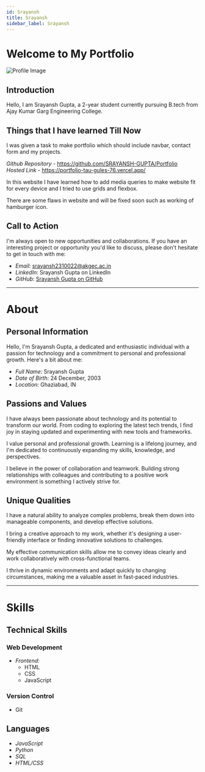 ```yaml
---
id: Srayansh  
title: Srayansh
sidebar_label: Srayansh
---
```


# Welcome to My Portfolio


![Profile Image](https://miro.medium.com/v2/resize:fit:720/format:webp/1*MebmMJQUm2Nvn7UnZXcChg.jpeg)

## Introduction

Hello, I am Srayansh Gupta, a 2-year student currently pursuing B.tech from Ajay Kumar Garg Engineering College. 

## Things that I have learned Till Now
I was given a task to make portfolio which should include navbar, contact form and my projects.

*Github Repository* - https://github.com/SRAYANSH-GUPTA/Portfolio  <br />
*Hosted Link* - https://portfolio-tau-gules-76.vercel.app/

In this website I have learned how to add media queries to make website fit for every device and I tried to use grids and flexbox.

There are some flaws in website and will be fixed soon such as working of hamburger icon.
## Call to Action

I'm always open to new opportunities and collaborations. If you have an interesting project or opportunity you'd like to discuss, please don't hesitate to get in touch with me:

- *Email:* srayansh2310022@akgec.ac.in
- *LinkedIn:* Srayansh Gupta on LinkedIn
- *GitHub:* [Srayansh Gupta on GitHub](https://github.com/SRAYANSH-GUPTA)




-------------------------------------------------

# About


## Personal Information

Hello, I'm Srayansh Gupta, a dedicated and enthusiastic individual with a passion for technology and a commitment to personal and professional growth. Here's a bit about me:

- *Full Name:* Srayansh Gupta
- *Date of Birth:* 24 December, 2003
- *Location:* Ghaziabad, IN

## Passions and Values


I have always been passionate about technology and its potential to transform our world. From coding to exploring the latest tech trends, I find joy in staying updated and experimenting with new tools and frameworks.


I value personal and professional growth. Learning is a lifelong journey, and I'm dedicated to continuously expanding my skills, knowledge, and perspectives.


I believe in the power of collaboration and teamwork. Building strong relationships with colleagues and contributing to a positive work environment is something I actively strive for.


## Unique Qualities


I have a natural ability to analyze complex problems, break them down into manageable components, and develop effective solutions.


I bring a creative approach to my work, whether it's designing a user-friendly interface or finding innovative solutions to challenges.


My effective communication skills allow me to convey ideas clearly and work collaboratively with cross-functional teams.


I thrive in dynamic environments and adapt quickly to changing circumstances, making me a valuable asset in fast-paced industries.



-------------------------------------------------

# Skills




## Technical Skills

### Web Development

- *Frontend:*
  - HTML
  - CSS
  - JavaScript



### Version Control

- Git




## Languages

- *JavaScript*
- *Python*
- *SQL*
- *HTML/CSS*
